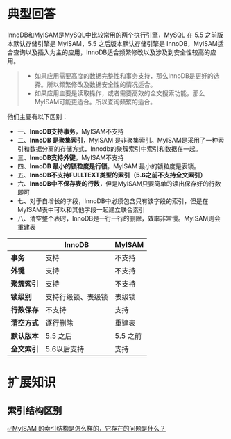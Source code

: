 # 典型回答

InnoDB和MyISAM是MySQL中比较常用的两个执行引擎，MySQL 在 5.5 之前版本默认存储引擎是 MyISAM，5.5 之后版本默认存储引擎是 InnoDB，MyISAM适合查询以及插入为主的应用，InnoDB适合频繁修改以及涉及到安全性较高的应用。

> - 如果应用需要高度的数据完整性和事务支持，那么InnoDB是更好的选择。所以频繁修改及数据安全性的情况适合。
> - 如果应用主要是读取操作，或者需要高效的全文搜索功能，那么MyISAM可能更适合。所以查询频繁的适合。


他们主要有以下区别：

- 一、**InnoDB支持事务**，MyISAM不支持
- 二、**InnoDB 是聚集索引**，MyISAM 是非聚集索引。MyISAM是采用了一种索引和数据分离的存储方式，Innodb的聚簇索引中索引和数据在一起。
- 三、**InnoDB支持外键**，MyISAM不支持
- 四、**InnoDB 最小的锁粒度是行锁**，MyISAM 最小的锁粒度是表锁。
- 五、**InnoDB不支持FULLTEXT类型的索引（5.6之前不支持全文索引）**
- 六、**InnoDB中不保存表的行数**，但是MyISAM只要简单的读出保存好的行数即可
- 七、对于自增长的字段，InnoDB中必须包含只有该字段的索引，但是在MyISAM表中可以和其他字段一起建立联合索引
- 八、清空整个表时，InnoDB是一行一行的删除，效率非常慢。MyISAM则会重建表

| <br /> | **InnoDB** | **MyISAM** |
| --- | --- | --- |
| **事务** | 支持 | 不支持 |
| **外键** | 支持 | 不支持 |
| **聚簇索引** | 支持 | 不支持 |
| **锁级别** | 支持行级锁、表级锁 | 表级锁 |
| **行数保存** | 不支持 | 支持 |
| **清空方式** | 逐行删除 | 重建表 |
| **默认版本** | 5.5 之后 | 5.5 之前 |
| **全文索引** | 5.6以后支持 | 支持 |


# 扩展知识

## 索引结构区别

[✅MyISAM 的索引结构是怎么样的，它存在的问题是什么？](https://www.yuque.com/hollis666/fo22bm/mcl4sn8mcutieesz?view=doc_embed)

 
